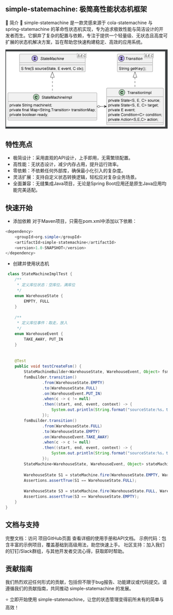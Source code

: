 ## simple-statemachine: 极简高性能状态机框架

🚀 简介 🚀 simple-statemachine 是一款灵感来源于 cola-statemachine 与 spring-statemachine
的革命性状态机实现，专为追求极致性能与简洁设计的开发者而生。它摒弃了复杂的配置与依赖，专注于提供一个轻量级、无状态且高度可扩展的状态机解决方案，旨在帮助您快速构建稳定、高效的应用系统。

![simple-fsm.png](./src/main/resources/png/simple-fsm.png)

## 特性亮点

- 极简设计：采用直观的API设计，上手即用，无需繁琐配置。
- 高性能：无状态设计，减少内存占用，提升运行效率。
- 零依赖：不依赖任何外部库，确保最小化引入的复杂度。
- 灵活扩展：支持自定义状态转换逻辑，轻松应对复杂业务场景。
- 全面兼容：无缝集成Java项目，无论是Spring Boot应用还是原生Java应用均能完美适配。

## 快速开始

- 添加依赖 对于Maven项目，只需在pom.xml中添加以下依赖：

```java
<dependency>
    <groupId>org.simple</groupId>
    <artifactId>simple-statemachine</artifactId>
    <version>1.0-SNAPSHOT</version>
</dependency>
```

- 创建并使用状态机

```java
 class StateMachineImplTest {
    /**
     * 定义库位状态：空库位，满库位
     */
    enum WarehouseState {
        EMPTY, FULL
    }

    /**
     * 定义库位事件：取走，放入
     */
    enum WarehouseEvent {
        TAKE_AWAY, PUT_IN
    }


    @Test
    public void testCreateFsm() {
        StateMachineBuilder<WarehouseState, WarehouseEvent, Object> fsmBuilder = StateMachineBuilderImpl.create();
        fsmBuilder.transition()
                .from(WarehouseState.EMPTY)
                .to(WarehouseState.FULL)
                .on(WarehouseEvent.PUT_IN)
                .when(c -> c != null)
                .then((start, end, event, context) -> {
                    System.out.println(String.format("sourceState:%s，targetState：%s,event:%s,context:%s", start, end, event, context));
                });
        fsmBuilder.transition()
                .from(WarehouseState.FULL)
                .to(WarehouseState.EMPTY)
                .on(WarehouseEvent.TAKE_AWAY)
                .when(c -> c != null)
                .then((start, end, event, context) -> {
                    System.out.println(String.format("sourceState:%s，targetState：%s,event:%s,context:%s", start, end, event, context));
                });
        StateMachine<WarehouseState, WarehouseEvent, Object> stateMachine = fsmBuilder.build("库位状态机");

        WarehouseState S1 = stateMachine.fire(WarehouseState.EMPTY, WarehouseEvent.PUT_IN, "context");
        Assertions.assertTrue(S1 == WarehouseState.FULL);

        WarehouseState S3 = stateMachine.fire(WarehouseState.FULL, WarehouseEvent.TAKE_AWAY, "context");
        Assertions.assertTrue(S3 == WarehouseState.EMPTY);
    }
}
```

## 文档与支持

完整文档：访问 项目GitHub页面 查看详细的使用手册和API文档。 示例代码：包含丰富的示例项目，覆盖基础到高级用法，助您快速上手。 社区支持：加入我们的钉钉/Slack群组，与其他开发者交流心得，获取即时帮助。

## 贡献指南

我们热烈欢迎任何形式的贡献，包括但不限于bug报告、功能建议或代码提交。请遵循我们的贡献指南，共同推动 simple-statemachine 的发展。

:star: 立即开始使用 simple-statemachine，让您的状态管理变得前所未有的简单与高效！
